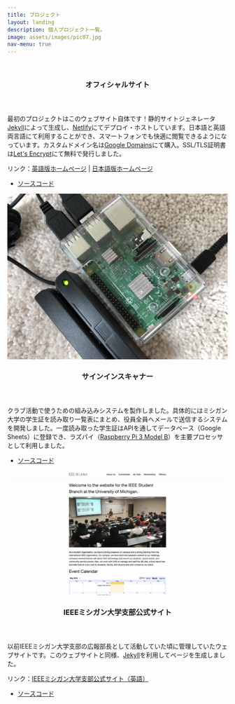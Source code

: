 ```yaml
---
title: プロジェクト
layout: landing
description: 個人プロジェクト一覧。
image: assets/images/pic07.jpg
nav-menu: true
---
```


<!-- Main -->
<div id="main">

<!-- Two -->
<section id="two" class="spotlights">
	<section>
		<a href="https://www.shutasuzuki.com/" class="image" target="_blank">
			<img src="/assets/images/personal_website.jpg" alt="" data-position="top center"/>
		</a>
		<div class="content">
			<div class="inner">
				<header class="major">
					<h3>オフィシャルサイト</h3>
				</header>
				<p>最初のプロジェクトはこのウェブサイト自体です！静的サイトジェネレータ<a href="https://jekyllrb.com/" target="_blank">Jekyll</a>によって生成し、<a href="https://www.netlify.com/" target="_blank">Netlify</a>にてデプロイ・ホストしています。日本語と英語両言語にて利用することができ、スマートフォンでも快適に閲覧できるようになっています。カスタムドメイン名は<a href="https://domains.google/" target="_blank">Google Domains</a>にて購入。SSL/TLS証明書は<a href="https://letsencrypt.org/" target="_blank">Let's Encrypt</a>にて無料で発行しました。 </p>
                <p>リンク：<a href="https://www.shutasuzuki.com/" target="_blank">英語版ホームページ</a> | <a href="https://www.shutasuzuki.com/ja/" target="_blank">日本語版ホームページ</a></p>
				<ul class="actions">
					<li><a href="https://github.com/shutas/forty-jekyll-theme/tree/gh-pages" class="button" target="_blank">ソースコード</a></li>
				</ul>
			</div>
		</div>
	</section>
    <section>
		<a href="https://github.com/shutas/IEEEUMich-Card-Reader" class="image" target="_blank">
			<img src="/assets/images/sign_in_scanner.jpg" alt="" data-position="center center"/>
		</a>
		<div class="content">
			<div class="inner">
				<header class="major">
					<h3>サインインスキャナー</h3>
				</header>
				<p>クラブ活動で使うための組み込みシステムを製作しました。具体的にはミシガン大学の学生証を読み取り一覧表にまとめ、役員全員へメールで送信するシステムを開発しました。一度読み取った学生証はAPIを通してデータベース（Google Sheets）に登録でき、ラズパイ（<a href="https://www.raspberrypi.org/products/raspberry-pi-3-model-b/" target="_blank">Raspberry Pi 3 Model B</a>）を主要プロセッサとして利用しました。</p>
				<ul class="actions">
					<li><a href="https://github.com/shutas/IEEEUMich-Card-Reader" class="button" target="_blank">ソースコード</a></li>
				</ul>
			</div>
		</div>
	</section>
    <section>
		<a href="http://ieee-umich.github.io/ieee-website/" class="image" target="_blank">
			<img src="/assets/images/ieee_website.jpg" alt="" data-position="top center"/>
		</a>
		<div class="content">
			<div class="inner">
				<header class="major">
					<h3>IEEEミシガン大学支部公式サイト</h3>
				</header>
				<p>以前IEEEミシガン大学支部の広報部長として活動していた頃に管理していたウェブサイトです。このウェブサイトと同様、<a href="https://jekyllrb.com/" target="_blank">Jekyll</a>を利用してページを生成しました。</p>
				<p>リンク：<a href="http://ieee-umich.github.io/ieee-website/" target="_blank">IEEEミシガン大学支部公式サイト（英語）</a></p>
                <ul class="actions">
					<li><a href="https://github.com/ieee-umich/ieee-website" class="button" target="_blank">ソースコード</a></li>
				</ul>
			</div>
		</div>
	</section>
</section>

</div>
